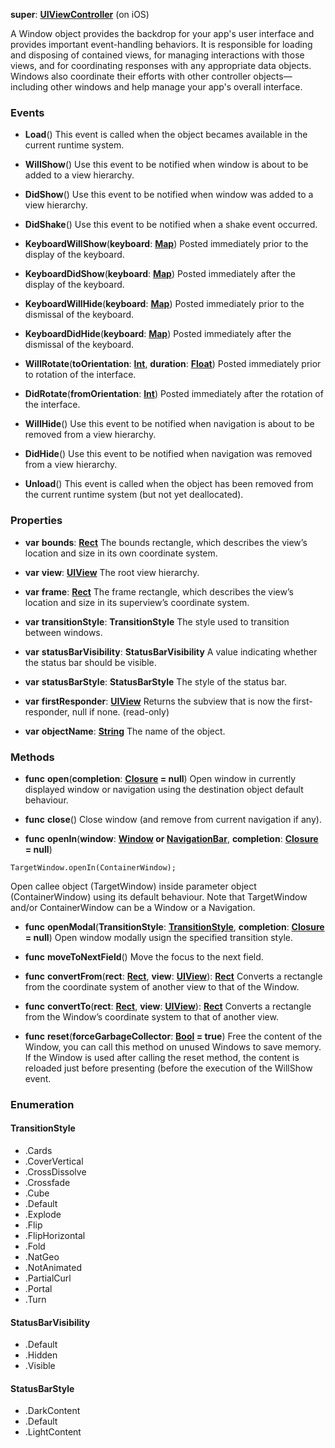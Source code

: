 **super**: **[UIViewController](UIViewController.md)** (on iOS)

A Window object provides the backdrop for your app's user interface and provides important event-handling behaviors. It is responsible for loading and disposing of contained views, for managing interactions with those views, and for coordinating responses with any appropriate data objects. Windows also coordinate their efforts with other controller objects—including other windows and help manage your app's overall interface.

### Events

* **Load**()
This event is called when the object becames available in the current runtime system.

* **WillShow**()
Use this event to be notified when window is about to be added to a view hierarchy.

* **DidShow**()
Use this event to be notified when window was added to a view hierarchy.

* **DidShake**()
Use this event to be notified when a shake event occurred.

* **KeyboardWillShow**(**keyboard**: **[Map](../gravity/map.md)**)
Posted immediately prior to the display of the keyboard.

* **KeyboardDidShow**(**keyboard**: **[Map](../gravity/map.md)**)
Posted immediately after the display of the keyboard.

* **KeyboardWillHide**(**keyboard**: **[Map](../gravity/map.md)**)
Posted immediately prior to the dismissal of the keyboard.

* **KeyboardDidHide**(**keyboard**: **[Map](../gravity/map.md)**)
Posted immediately after the dismissal of the keyboard.

* **WillRotate**(**toOrientation**: **[Int](../gravity/types.md)**, **duration**: **[Float](../gravity/types.md)**)
Posted immediately prior to rotation of the interface.

* **DidRotate**(**fromOrientation**: **[Int](../gravity/types.md)**)
Posted immediately after the rotation of the interface.

* **WillHide**()
Use this event to be notified when navigation is about to be removed from a view hierarchy.

* **DidHide**()
Use this event to be notified when navigation was removed from a view hierarchy.

* **Unload**()
This event is called when the object has been removed from the current runtime system (but not yet deallocated).



### Properties

* **var** **bounds**: **[Rect](Rect.md)**
The bounds rectangle, which describes the view’s location and size in its own coordinate system.

* **var** **view**: **[UIView](UIView.md)**
The root view hierarchy.

* **var** **frame**: **[Rect](Rect.md)**
The frame rectangle, which describes the view’s location and size in its superview’s coordinate system.

* **var** **transitionStyle**: **TransitionStyle**
The style used to transition between windows.

* **var** **statusBarVisibility**: **StatusBarVisibility**
A value indicating whether the status bar should be visible.

* **var** **statusBarStyle**: **StatusBarStyle**
The style of the status bar.

* **var** **firstResponder**: **[UIView](UIView.md)**
Returns the subview that is now the first-responder, null if none. \(read-only\)

* **var** **objectName**: **[String](../gravity/types.md)**
The name of the object.



### Methods

* **func** **open**(**completion**: **[Closure](../gravity/closure.md) = null**)
Open window in currently displayed window or navigation using the destination object default behaviour.

* **func** **close**()
Close window (and remove from current navigation if any).

* **func** **openIn**(**window**: **[Window](Window.md) or [NavigationBar](NavigationBar.md)**, **completion**: **[Closure](../gravity/closure.md) = null**)
<pre><code class="swift">TargetWindow.openIn(ContainerWindow);</code></pre>
Open callee object (TargetWindow) inside parameter object (ContainerWindow) using its default behaviour. Note that TargetWindow and/or ContainerWindow can be a Window or a Navigation.

* **func** **openModal**(**TransitionStyle**: **<a href="#_enum_TransitionStyle">TransitionStyle</a>**, **completion**: **[Closure](../gravity/closure.md) = null**)
Open window modally usign the specified transition style.

* **func** **moveToNextField**()
Move the focus to the next field.

* **func** **convertFrom**(**rect**: **[Rect](Rect.md)**, **view**: **[UIView](UIView.md)**): <strong>[Rect](Rect.md)</strong> 
Converts a rectangle from the coordinate system of another view to that of the Window.

* **func** **convertTo**(**rect**: **[Rect](Rect.md)**, **view**: **[UIView](UIView.md)**): <strong>[Rect](Rect.md)</strong> 
Converts a rectangle from the Window’s coordinate system to that of another view.

* **func** **reset**(**forceGarbageCollector**: **[Bool](../gravity/types.md) = true**)
Free the content of the Window, you can call this method on unused Windows to save memory. If the Window is used after calling the reset method, the content is reloaded just before presenting (before the execution of the WillShow event.





### Enumeration

#### TransitionStyle
 * .Cards
 * .CoverVertical
 * .CrossDissolve
 * .Crossfade
 * .Cube
 * .Default
 * .Explode
 * .Flip
 * .FlipHorizontal
 * .Fold
 * .NatGeo
 * .NotAnimated
 * .PartialCurl
 * .Portal
 * .Turn

#### StatusBarVisibility
 * .Default
 * .Hidden
 * .Visible

#### StatusBarStyle
 * .DarkContent
 * .Default
 * .LightContent



